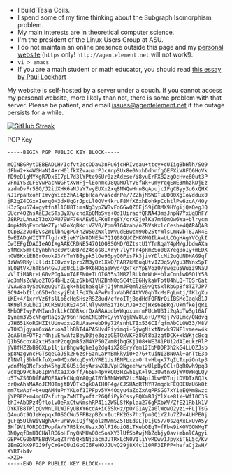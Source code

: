 - I build Tesla Coils.
- I spend some of my time thinking about the Subgraph Isomorphism problem.
- My main interests are in theoretical computer science.
- I'm the president of the Linux Users Group at ASU.
- I do not maintain an online presence outside this page and my [personal
  website](https://agentelement.net) (`https` only! `http://agentelement.net`
  will not work!).
- `vi > emacs`
- If you are a math student or math educator, you should read
  [this essay by Paul Lockhart](https://maa.org/sites/default/files/pdf/devlin/LockhartsLament.pdf)

My website is self-hosted by a server under a couch. If you cannot access my
personal website, more likely than not, there is some problem with that server.
Please be patient, and email
[issues@agentelement.net](mailto:issues@agentelement.net) if the outage
persists for a while.

[![GitHub Streak](https://streak-stats.demolab.com/?user=AgentElement&theme=onedark-duo)](https://git.io/streak-stats)

PGP Key
```
-----BEGIN PGP PUBLIC KEY BLOCK-----

mQINBGRytDEBEADLH/1cfvt2ccODaw3nFu6jcHRIveau+ttcy+cUIigBbHlh/SQ9
dFhW2+k4WGHaN14+rH0lfkXZvauarPJcXnpSUx8e0NxhDdhnfgGEFXiV8FO6HoVk
fD9eD1gMYKgR7Dx6I7pL7d3lYPte96Ur0zzAdzse/i8yuErFX82zgOcHve60ut3P
vFnIYSZLFSVwPacNWGFtXvHFj+lEonmcJ8QGMDlYV8fNk+umyrqqEWE3MhzkDjEz
azdmDvFr5SG/J2idXHK6aNJaY7vyEUXx2xq8NWQwHnnBqApujc1FgCByy3u6xQHX
NJ1rpaRxohFImvgWic62hAi4pbHca/vaNcdnPe/7ZZhjMSWDTuUD00XgIoVddux0
jR2gZ4CGxx1erq0H3dxUqGrJpcLl0OVy4kruF8MfX6xhEohkpCchtlPw6zcA/4Oy
H3zSpu674xgytfnAl1GU8TimsNg3ypZWBvFoGGwQZ6EjS9j6RMX9HYgijQaQegJQ
GUcr4OZhsAaEJc5TsByXh/cndXpQMbSye+0dIUiraqfQRNA43msJnpN7YxUqBhFY
J8RPzLAnAbT3oXDRU79WF76NAEV5LFKuTrg8Y/crX9jelKa7m40mOw6Wa+blrycm
4mpkNBqFvodWeZTyiW2oXqBKoiVZV0/Ppm91G4zah/nZBVsKxlcCesb+4QARAQAB
tCpBZ2VudEVsZW1lbnQgPGFnZW50ZWxlbWVudEBwcm90b25tYWlsLmNvbT6JAk4E
EwEIADgWIQTTflgdrXEjeKYiW8DNE547Q1Q08QUCZHK0MQIbAwULCQgHAgYVCgkI
CwIEFgIDAQIeAQIXgAAKCRDNE547Q1Q08SOMD/0ZtstU1YTnRqaY4pM/gJbdwAXa
5fMcx5mFCbyn6hnBc0Wtu0B/o24sos8IXryF7lyYTr4pRmZSo00XYeg8oIy+mEDX
nGW8KxiEB0rOmok93/rTmYBBypk5lOe96pyQ0Pis7k3jivYDlcMi2uQUNDHAG9qf
3zWa9RKylUlldiIEOvov1prpZM3yOz1XkQ/PAR7kM6uqUtvIZDq5yVgu3MYnx5pT
aLOBtVkJhTb5n4GwJuqUcLi0H9X6HDgaeWyd4QxTknYpEVoz0/swezu5Wuiz9NaU
vVlIiMABreLG0vPOgAvuTAFFN0+TLOIG35sJMRZlRUk0rWuH+blaCnnlwDSO1Y58
Vq3mMsZcWuo2TO54bHLz6Lz6kbKIVHZBhN0oSC4tEE6HykaWFotU4hLQ+TOSr6at
UVAw8a4ySaOKeuQuYZUqk+hiqha8qlFjOj9hmJFQml2E9vQtSxlRbGp8f8TZ7JP7
BC94+bItlc65D+ObsyjEbLlFqX0uAPwPmfxWabRC4tVV0qhTcMsFgLmtj/fKlgXu
iKE+4/1xrnVz6fslLp6cHqSHszRSZ8ud/cfroITjBqdHdFQFNrQiIBSMcIaqk81J
4K98l3GLbDzlKCR5WJGREz4c4lNlyw0m5zY16LnJe+zcjHxs6eBRg7UkmfkejqR1
8HbOPIwyP/MIwnJrkLkCDQRkcrQxARAApdb+WqoxumrmPUcWU3Ii2qApTwSg16Af
1ynem3V5cNhgrRaQsQ/96njNomCNEbMvC/yYVgjkWv8Lo+U/VXsj7v8Lmc/QNdvg
u7H651KoRGHZItUUnwdxs2RUAaw+ebD9y72AsnhLTIx536CIfqfmAbCLOW33/M8V
vT0K3jgyaY6xWAzuoaIlhBhT4APASUvdFiyimqi+5jwgNixtNzwk97NF1vmeew4k
2oA6lmFOYFzr4hjuEhwAfzBeyD3je3qzpGETQxVKFz8Gt8b3zgtDCK+xkWKjc8cq
Q1bS6cbx82xtH5anP2cqQmB5zM4YP50ZVmBjbqGKj108+WE381PUi2dAIeukzRlP
jV8fHZ2bB9GXLp1ljirBhgw4ghe1g2dg4iX28EryYem12IbMDDP3h2kG4LUQZJsb
5p8NzgyncFGTsqeCaJ5k2F6zsFSznLaPnBmkkyi0+a7G+tuiNI3BN0Al+anTtE3b
ZlNVljSbbfkfuXpxOMQx0WxqDyYbYRE1UsJENPLxzmOrtvHbqx77qILTxpiOntp3
ydnfMqDNcPxxh45hgUC6U5i0dyArswXBUVpH2WgeeMwrwUlpByOCl+BqROwh9pq8
vc8qD9PCh26IpPnfXa1XxFff/66BF4pvkQU3HZwh1yK+l9C3Uwtnx9jWVOWHqLQy
o5TsZS0DDfEAEQEAAYkCNgQYAQgAIBYhBNN+WB2tcSN4piJbwM0TnjtDVDTxBQJk
crQxAhsMAAoJEM0TnjtDVDTx3gkQAIH0F4g/CJSHAqRTNYR7mqdkFEQDEUzU6k8t
mm7twApf+t+ugAM4uPnYKLof1IPFpv5VX4Oqyu4aZoZxAqPRSGG7xYieEQMmBwzc
jYP8FP+m4mgU7sfutqxZwNTTyoftr2GQfiPykCssyBQKmBJjYlXse81Y+WfI0C3S
thI+AbDPz49flolvOeRxCtwNmshRP41i2W5LSfKplaa276gMXbWV/ZfE21Rb1k1V
DYKTB8TPlpQvMnLTLWJFyUBXY6cdA+iC5SkHz/pO/G1AyZa0lWowO2yzi+FLjTsG
Q4nuGt9QJeKepqxTOSGCWu5FFBzpBZcvIutPK2Gs7hzTpm3Q1YZJu7Z7v4LHPE0j
guFq5UlhWiVNghAX+unWvxiQjfNgolzM7mSZ5TBEdDLj01jO57/0s2qXxLxUvA5y
BHf9V1FORDOIPopfA/Y7RSkYcUszxJQlF16oiO8iTKebQEqT+fFbw9iKOVGQWMgT
8NQyqfDmU1CHWlRO6oHFnyQNMUa00cSosXY3lUfSbAwjMbZqbjyOav+mbnlCAgyi
GEP+CG0bNAEBdVRvgZTrh5Qk5Nj3acm3UTRxLcN0VIliYvRDwv1JpyxiTEL5c/Kv
2Em92kK9FGJ9fyCYG+OUu1GbGI6FeHOJJUvQ29j8X4cl10RP3IPPP+hefaCj2wH/
XYRT+b4v
=XZD+
-----END PGP PUBLIC KEY BLOCK-----
```
